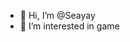 - 👋 Hi, I’m @Seayay
- 👀 I’m interested in game

<!---
Seayay/Seayay is a ✨ special ✨ repository because its `README.md` (this file) appears on your GitHub profile.
You can click the Preview link to take a look at your changes.
--->
